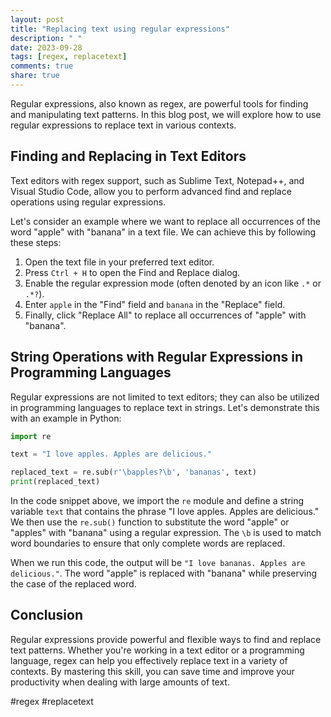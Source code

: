 ```yaml
---
layout: post
title: "Replacing text using regular expressions"
description: " "
date: 2023-09-28
tags: [regex, replacetext]
comments: true
share: true
---
```


Regular expressions, also known as regex, are powerful tools for finding and manipulating text patterns. In this blog post, we will explore how to use regular expressions to replace text in various contexts. 

## Finding and Replacing in Text Editors

Text editors with regex support, such as Sublime Text, Notepad++, and Visual Studio Code, allow you to perform advanced find and replace operations using regular expressions. 

Let's consider an example where we want to replace all occurrences of the word "apple" with "banana" in a text file. We can achieve this by following these steps:

1. Open the text file in your preferred text editor.
2. Press `Ctrl + H` to open the Find and Replace dialog.
3. Enable the regular expression mode (often denoted by an icon like `.*` or `.*?`).
4. Enter `apple` in the "Find" field and `banana` in the "Replace" field.
5. Finally, click "Replace All" to replace all occurrences of "apple" with "banana". 

## String Operations with Regular Expressions in Programming Languages

Regular expressions are not limited to text editors; they can also be utilized in programming languages to replace text in strings. Let's demonstrate this with an example in Python:

```python
import re

text = "I love apples. Apples are delicious."

replaced_text = re.sub(r'\bapples?\b', 'bananas', text)
print(replaced_text)
```

In the code snippet above, we import the `re` module and define a string variable `text` that contains the phrase "I love apples. Apples are delicious." We then use the `re.sub()` function to substitute the word "apple" or "apples" with "banana" using a regular expression. The `\b` is used to match word boundaries to ensure that only complete words are replaced.

When we run this code, the output will be `"I love bananas. Apples are delicious."`. The word "apple" is replaced with "banana" while preserving the case of the replaced word.

## Conclusion

Regular expressions provide powerful and flexible ways to find and replace text patterns. Whether you're working in a text editor or a programming language, regex can help you effectively replace text in a variety of contexts. By mastering this skill, you can save time and improve your productivity when dealing with large amounts of text. 

#regex #replacetext